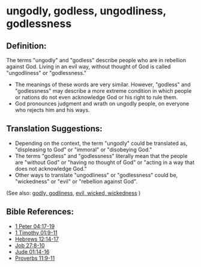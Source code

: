 # ungodly, godless, ungodliness, godlessness #

## Definition: ##

The terms "ungodly" and "godless" describe people who are in rebellion against God. Living in an evil way, without thought of God is called "ungodliness" or "godlessness."

* The meanings of these words are very similar. However, "godless" and "godlessness" may describe a more extreme condition in which people or nations do not even acknowledge God or his right to rule them.
* God pronounces judgment and wrath on ungodly people, on everyone who rejects him and his ways.

## Translation Suggestions: ##

* Depending on the context, the term "ungodly" could be translated as, "displeasing to God" or "immoral" or "disobeying God."
* The terms "godless" and "godlessness" literally mean that the people are "without God" or "having no thought of God" or "acting in a way that does not acknowledge God."
* Other ways to translate "ungodliness" or "godlessness" could be, "wickedness" or "evil" or "rebellion against God".

(See also: [godly, godliness](../kt/godly.md), [evil, wicked, wickedness](../kt/evil.md) )

## Bible References: ##

* [1 Peter 04:17-19](https://door43.org/en/bible/notes/1pe/04/17)
* [1 Timothy 01:9-11](https://door43.org/en/bible/notes/1ti/01/09)
* [Hebrews 12:14-17](https://door43.org/en/bible/notes/heb/12/14)
* [Job 27:8-10](https://door43.org/en/bible/notes/job/27/08)
* [Jude 01:14-16](https://door43.org/en/bible/notes/jud/01/14)
* [Proverbs 11:9-11](https://door43.org/en/bible/notes/pro/11/09)


